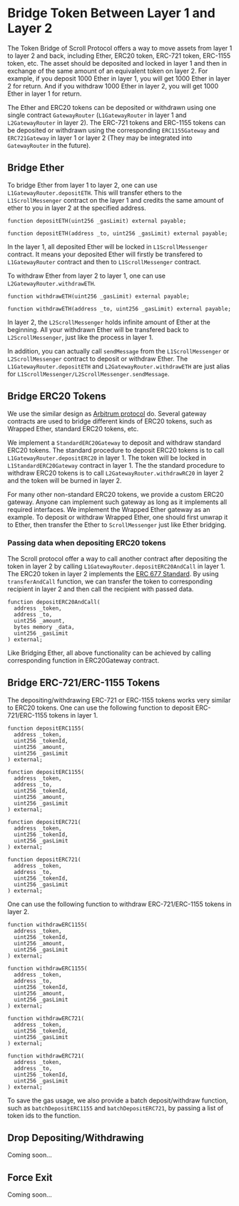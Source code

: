 # Bridge Token Between Layer 1 and Layer 2

The Token Bridge of Scroll Protocol offers a way to move assets from layer 1 to layer 2 and back, including Ether, ERC20 token, ERC-721 token, ERC-1155 token, etc. The asset should be deposited and locked in layer 1 and then in exchange of the same amount of an equivalent token on layer 2. For example, if you deposit 1000 Ether in layer 1, you will get 1000 Ether in layer 2 for return. And if you withdraw 1000 Ether in layer 2, you will get 1000 Ether in layer 1 for return.

The Ether and ERC20 tokens can be deposited or withdrawn using one single contract `GatewayRouter` (`L1GatewayRouter` in layer 1 and `L2GatewayRouter` in layer 2). The ERC-721 tokens and ERC-1155 tokens can be deposited or withdrawn using the corresponding `ERC1155Gateway` and `ERC721Gateway` in layer 1 or layer 2 (They may be integrated into `GatewayRouter` in the future).

## Bridge Ether

To bridge Ether from layer 1 to layer 2, one can use `L1GatewayRouter.depositETH`. This will transfer ethers to the `L1ScrollMessenger` contract on the layer 1 and credits the same amount of ether to you in layer 2 at the specified address.

```solidity
function depositETH(uint256 _gasLimit) external payable;

function depositETH(address _to, uint256 _gasLimit) external payable;

```

In the layer 1, all deposited Ether will be locked in `L1ScrollMessenger` contract. It means your deposited Ether will firstly be transfered to `L1GatewayRouter` contract and then to `L1ScrollMessenger` contract.

To withdraw Ether from layer 2 to layer 1, one can use `L2GatewayRouter.withdrawETH`.

```solidity
function withdrawETH(uint256 _gasLimit) external payable;

function withdrawETH(address _to, uint256 _gasLimit) external payable;

```

In layer 2, the `L2ScrollMessenger` holds infinite amount of Ether at the beginning. All your withdrawn Ether will be transfered back to `L2ScrollMessenger`, just like the process in layer 1.

In addition, you can actually call `sendMessage` from the `L1ScrollMessenger` or `L2ScrollMessenger` contract to deposit or withdraw Ether. The `L1GatewayRouter.depositETH` and `L2GatewayRouter.withdrawETH` are just alias for `L1ScrollMessenger/L2ScrollMessenger.sendMessage`.

## Bridge ERC20 Tokens

We use the similar design as [Arbitrum protocol](https://developer.offchainlabs.com/docs/bridging_assets#bridging-erc20-tokens) do. Several gateway contracts are used to bridge different kinds of ERC20 tokens, such as Wrapped Ether, standard ERC20 tokens, etc.

We implement a `StandardERC20Gateway` to deposit and withdraw standard ERC20 tokens. The standard procedure to deposit ERC20 tokens is to call `L1GatewayRouter.depositERC20` in layer 1. The token will be locked in `L1StandardERC20Gateway` contract in layer 1. The the standard procedure to withdraw ERC20 tokens is to call `L2GatewayRouter.withdrawRC20` in layer 2 and the token will be burned in layer 2.

For many other non-standard ERC20 tokens, we provide a custom ERC20 gateway. Anyone can implement such gateway as long as it implements all required interfaces. We implement the Wrapped Ether gateway as an example. To deposit or withdraw Wrapped Ether, one should first unwrap it to Ether, then transfer the Ether to `ScrollMessenger` just like Ether bridging.

### Passing data when depositing ERC20 tokens

The Scroll protocol offer a way to call another contract after depositing the token in layer 2 by calling `L1GatewayRouter.depositERC20AndCall` in layer 1. The ERC20 token in layer 2 implements the [ERC 677 Standard](https://github.com/ethereum/EIPs/issues/677). By using `transferAndCall` function, we can transfer the token to corresponding recipient in layer 2 and then call the recipient with passed data.

```solidity
function depositERC20AndCall(
  address _token,
  address _to,
  uint256 _amount,
  bytes memory _data,
  uint256 _gasLimit
) external;

```

Like Bridging Ether, all above functionality can be achieved by calling corresponding function in ERC20Gateway contract.

## Bridge ERC-721/ERC-1155 Tokens

The depositing/withdrawing ERC-721 or ERC-1155 tokens works very similar to ERC20 tokens. One can use the following function to deposit ERC-721/ERC-1155 tokens in layer 1.

```solidity
function depositERC1155(
  address _token,
  uint256 _tokenId,
  uint256 _amount,
  uint256 _gasLimit
) external;

function depositERC1155(
  address _token,
  address _to,
  uint256 _tokenId,
  uint256 _amount,
  uint256 _gasLimit
) external;

function depositERC721(
  address _token,
  uint256 _tokenId,
  uint256 _gasLimit
) external;

function depositERC721(
  address _token,
  address _to,
  uint256 _tokenId,
  uint256 _gasLimit
) external;

```

One can use the following function to withdraw ERC-721/ERC-1155 tokens in layer 2.

```solidity
function withdrawERC1155(
  address _token,
  uint256 _tokenId,
  uint256 _amount,
  uint256 _gasLimit
) external;

function withdrawERC1155(
  address _token,
  address _to,
  uint256 _tokenId,
  uint256 _amount,
  uint256 _gasLimit
) external;

function withdrawERC721(
  address _token,
  uint256 _tokenId,
  uint256 _gasLimit
) external;

function withdrawERC721(
  address _token,
  address _to,
  uint256 _tokenId,
  uint256 _gasLimit
) external;

```

To save the gas usage, we also provide a batch deposit/withdraw function, such as `batchDepositERC1155` and `batchDepositERC721`, by passing a list of token ids to the function.

## Drop Depositing/Withdrawing

Coming soon...

## Force Exit

Coming soon...
